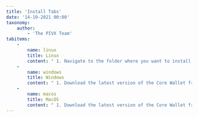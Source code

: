 ```yaml
---
title: 'Install Tabs'
date: '14-10-2021 00:00'
taxonomy:
    author:
        - 'The PIVX Team'
tabitems:
    -
        name: linux
        title: Linux
        content: " 1. Navigate to the folder where you want to install the PiVX Core Wallet (for example **cd /home/pivx/pivx**)\n 2. Download the latest version of the Core Wallet: **wget https://github.com/PIVX-Project/PIVX/releases/download/v[version]/pivx-[version]-xxx** (link from pivx.org website) \n 3. Unzip the archive: **tar -zxvf pivx-[version]-aarch64-linux-gnu.tar.gz && sudo rm -f pivx-[version]-aarch64-linux-gnu.tar.gz** \n 4. Navigate to the newly created folder **cd pivx-[version]**\n 5. *First install only:* Install the Sapling parameters (Keys securing Shield transactions) by running the command **./install-params.sh** \n 6. Launch the PiVX server **./pivxd -daemon**, or the PiVX GUI client: **./pivx-qt** \n"
    -
        name: windows
        title: Windows
        content: " 1. Download the latest version of the Core Wallet from https://pivx.org/downloads \n 2. Run the installer and follow all steps.\n 3. Launch the PiVX Core Wallet.\n"
    -
        name: macos
        title: MacOS
        content: " 1. Download the latest version of the Core Wallet from https://pivx.org/downloads \n 2. Run the installer and Copy the PiVX App to Applications folder.\n 3. Launch the PiVX Core Wallet.\n"
---
```


